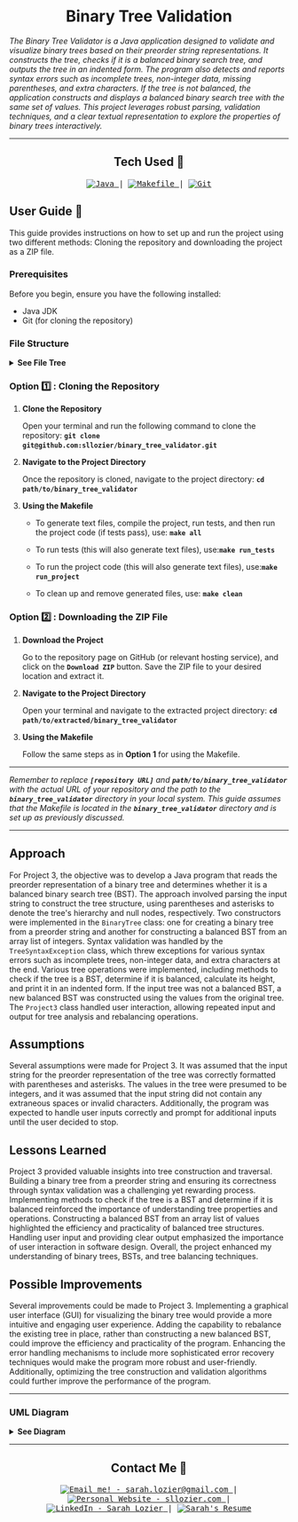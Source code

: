 <!-- Title -->
<h1 align="center">Binary Tree Validation</h1>
<p align="center">

<i>The Binary Tree Validator is a Java application designed to validate and visualize binary trees based on their preorder string representations. It constructs the tree, checks if it is a balanced binary search tree, and outputs the tree in an indented form. The program also detects and reports syntax errors such as incomplete trees, non-integer data, missing parentheses, and extra characters. If the tree is not balanced, the application constructs and displays a balanced binary search tree with the same set of values. This project leverages robust parsing, validation techniques, and a clear textual representation to explore the properties of binary trees interactively.</i></p>

---

<h2 align="center">Tech Used 🧰</h2>

<!-- Tech Stack -->
<p align="center">
<kbd>
<a href="https://www.java.com/en/">
    <img alt="Java" src="https://img.shields.io/static/v1?label=&message=Java&color=ED8B00&logo=OpenJDK&logoColor=FFFFFF" />
  </a> | <a href="https://makefiletutorial.com/">
    <img alt="Makefile" src="https://img.shields.io/static/v1?label=&message=Makefile&color=6D00CC&logo=Make&logoColor=FFFFFF" />
  </a> | <a href="https://git-scm.com/">
    <img alt="Git" src="https://img.shields.io/static/v1?label=&message=Git&color=F05032&logo=Git&logoColor=FFFFFF" />
  </a>
  
  </kbd>
</p>

## User Guide 📔

This guide provides instructions on how to set up and run the project using two different methods: Cloning the repository and downloading the project as a ZIP file.

### Prerequisites

Before you begin, ensure you have the following installed:

- Java JDK
- Git (for cloning the repository)

### File Structure

<details>
<summary><b>See File Tree</b></summary>

The suggested file structure for your project is as follows:

```
.
└── binary_tree_validator/
    ├── bin/
    │   ├── main class files
    │   └── test class files
    ├── public/
    │   └── image files
    ├── src/
    │   ├── main/
    │   │   ├── BinaryTree.java
    │   │   ├── Project3.java
    │   │   └── TreeSyntaxException.java
    │   └── tree/
    │       ├── BinaryTreeTest.java
    │       ├── Project3Test.java
    │       └── TreeSyntaxExceptionTest.java
    ├── Makefile
    └── README.md

```

</details>

### Option 1️⃣ : Cloning the Repository

1. **Clone the Repository**

   Open your terminal and run the following command to clone the repository: **`git clone git@github.com:sllozier/binary_tree_validator.git`**

2. **Navigate to the Project Directory**

    Once the repository is cloned, navigate to the project directory: **`cd path/to/binary_tree_validator`**

3. **Using the Makefile**

    - To generate text files, compile the project, run tests, and then run the project code (if tests pass), use: **`make all`**

    - To run tests (this will also generate text files), use:**`make run_tests`**

    - To run the project code (this will also generate text files), use:**`make run_project`**

    - To clean up and remove generated files, use: **`make clean`**

### Option 2️⃣ : Downloading the ZIP File

1. **Download the Project**

    Go to the repository page on GitHub (or relevant hosting service), and click on the **`Download ZIP`** button. Save the ZIP file to your desired location and extract it.

2. **Navigate to the Project Directory**

    Open your terminal and navigate to the extracted project directory: **`cd path/to/extracted/binary_tree_validator`**

3. **Using the Makefile**

    Follow the same steps as in **Option 1** for using the Makefile.

---

*Remember to replace **`[repository URL]`** and **`path/to/binary_tree_validator`** with the actual URL of your repository and the path to the **`binary_tree_validator`** directory in your local system. This guide assumes that the Makefile is located in the **`binary_tree_validator`** directory and is set up as previously discussed.*

---

## Approach

For Project 3, the objective was to develop a Java program that reads the preorder representation of a binary tree and determines whether it is a balanced binary search tree (BST). The approach involved parsing the input string to construct the tree structure, using parentheses and asterisks to denote the tree's hierarchy and null nodes, respectively. Two constructors were implemented in the `BinaryTree` class: one for creating a binary tree from a preorder string and another for constructing a balanced BST from an array list of integers. Syntax validation was handled by the `TreeSyntaxException` class, which threw exceptions for various syntax errors such as incomplete trees, non-integer data, and extra characters at the end. Various tree operations were implemented, including methods to check if the tree is a BST, determine if it is balanced, calculate its height, and print it in an indented form. If the input tree was not a balanced BST, a new balanced BST was constructed using the values from the original tree. The `Project3` class handled user interaction, allowing repeated input and output for tree analysis and rebalancing operations.

## Assumptions

Several assumptions were made for Project 3. It was assumed that the input string for the preorder representation of the tree was correctly formatted with parentheses and asterisks. The values in the tree were presumed to be integers, and it was assumed that the input string did not contain any extraneous spaces or invalid characters. Additionally, the program was expected to handle user inputs correctly and prompt for additional inputs until the user decided to stop.

## Lessons Learned

Project 3 provided valuable insights into tree construction and traversal. Building a binary tree from a preorder string and ensuring its correctness through syntax validation was a challenging yet rewarding process. Implementing methods to check if the tree is a BST and determine if it is balanced reinforced the importance of understanding tree properties and operations. Constructing a balanced BST from an array list of values highlighted the efficiency and practicality of balanced tree structures. Handling user input and providing clear output emphasized the importance of user interaction in software design. Overall, the project enhanced my understanding of binary trees, BSTs, and tree balancing techniques.

## Possible Improvements

Several improvements could be made to Project 3. Implementing a graphical user interface (GUI) for visualizing the binary tree would provide a more intuitive and engaging user experience. Adding the capability to rebalance the existing tree in place, rather than constructing a new balanced BST, could improve the efficiency and practicality of the program. Enhancing the error handling mechanisms to include more sophisticated error recovery techniques would make the program more robust and user-friendly. Additionally, optimizing the tree construction and validation algorithms could further improve the performance of the program.

---

### UML Diagram

<details>
<summary><b>See Diagram</b></summary>
<img align="center" width="750" src="./public/project3_uml.png" alt="UML Diagram Missing">
</details>

---

<h2 align="center">Contact Me 🦄</h2>
<!-- Contact Me -->
<p align="center">
<kbd>
<a href="mailto:sarah.lozier@gmail.com">
    <img alt="Email me! - sarah.lozier@gmail.com" src="https://img.shields.io/badge/-sarah.lozier@com-D14836?style=flat&logo=gmail&logoColor=white" />
  </a> | <a href="https://www.sllozier.com">
    <img alt="Personal Website - sllozier.com" src="https://img.shields.io/badge/-sllozier.com-a75fff?style=flat&logo=aboutdotme&logoColor=white" />
  </a> | <a href="https://www.linkedin.com/in/sarah-l-lozier/">
    <img alt="LinkedIn - Sarah Lozier" src="https://img.shields.io/badge/-Sarah_Lozier-0072b1?style=flat&logo=linkedin&logoColor=white" />
  </a> | <a href="https://github.com/sllozier/resume/raw/main/sarah_lozier_resume%20.pdf">
    <img alt="Sarah's Resume" src="https://img.shields.io/badge/-Sarah's_Resume-00D0B1?style=flat&logo=pinboard&logoColor=white" />
  </a>
  </kbd>
</p>
